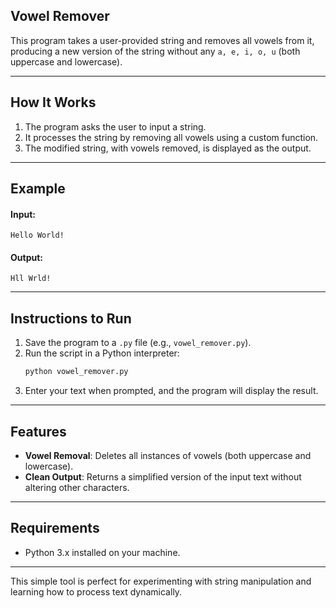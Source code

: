 ## Vowel Remover

This program takes a user-provided string and removes all vowels from it, producing a new version of the string without any `a, e, i, o, u` (both uppercase and lowercase).

---

## How It Works

1. The program asks the user to input a string.
2. It processes the string by removing all vowels using a custom function.
3. The modified string, with vowels removed, is displayed as the output.

---

## Example

#### Input:
```
Hello World!
```

#### Output:
```
Hll Wrld!
```

---

## Instructions to Run

1. Save the program to a `.py` file (e.g., `vowel_remover.py`).
2. Run the script in a Python interpreter:
   ```bash
   python vowel_remover.py
   ```
3. Enter your text when prompted, and the program will display the result.

---

## Features

- **Vowel Removal**: Deletes all instances of vowels (both uppercase and lowercase).
- **Clean Output**: Returns a simplified version of the input text without altering other characters.

---

## Requirements

- Python 3.x installed on your machine.

---

This simple tool is perfect for experimenting with string manipulation and learning how to process text dynamically.
